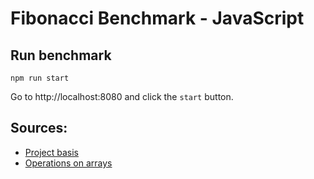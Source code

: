 # Fibonacci Benchmark - JavaScript

## Run benchmark
```
npm run start
```
Go to http://localhost:8080 and click the `start` button.

## Sources:
* [Project basis](https://github.com/rustwasm/wasm-pack-template)
* [Operations on arrays](https://codeburst.io/javascript-arrays-finding-the-minimum-maximum-sum-average-values-f02f1b0ce332)